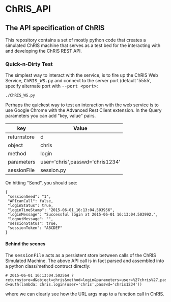 # ChRIS_API

## The API specification of ChRIS

This repository contains a set of mostly python code that creates a simulated ChRIS machine that serves as a test bed for the interacting with and developing the ChRIS REST API.

### Quick-n-Dirty Test

The simplest way to interact with the service, is to fire up the ChRIS Web Service, <tt>ChRIS_WS.py</tt> and connect to the server port (default '5555', specify alternate port with <tt>--port \<port\></tt>:

```
./ChRIS_WS.py
```

Perhaps the quickest way to test an interaction with the web service is to use Google Chrome with the Advanced Rest Client extension. In the Query parameters you can add "key, value" pairs.

| key             | Value    |
|-----------------|----------|
| returnstore     | d        |
| object          | chris    |
| method          | login    |
| parameters      | user='chris',passwd='chris1234' |
| sessionFile     | session.py |

On hitting "Send", you should see:

```
{
 "sessionSeed": "1", 
 "APIcanCall": false, 
 "loginStatus": true, 
 "loginTimeStamp": "2015-06-01_16:13:04.503956", 
 "loginMessage": "Successful login at 2015-06-01 16:13:04.503992.", 
 "logoutMessage": "", 
 "sessionStatus": true, 
 "sessionToken": "ABCDEF"
}
```

#### Behind the scenes

The <tt>sessionFile</tt> acts as a persistent store between calls of the ChRIS Simulated Machine. The above API call is in fact parsed and assembled into a python class/method contruct directly:

```
# 2015-06-01 16:13:04.502564 ?returnstore=d&object=chris&method=login&parameters=user=%27chris%27,passwd=%27chris1234%27&sessionFile=session.py
d=auth(lambda: chris.login(user='chris',passwd='chris1234'))
```

where we can clearly see how the URL args map to a function call in ChRIS.
